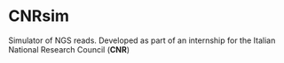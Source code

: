 # CNRsim
Simulator of NGS reads.
Developed as part of an internship for the Italian National Research Council (**CNR**)
